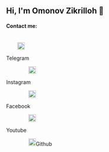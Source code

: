 <h2>Hi, I'm Omonov Zikrilloh 👏</h2>

<h4>Contact me:</h4>

<br />

<a href='https://t.me/Web_Developer_Inc/' style='margin: 30px; text-decoration: none;' target='_blank'>
  <img src='https://upload.wikimedia.org/wikipedia/commons/thumb/8/82/Telegram_logo.svg/2048px-Telegram_logo.svg.png' width='20px' />
  <p>Telegram</p>
</a>
<a href='https://www.instagram.com/web_developer_inc/' style='margin: 30px; text-decoration: none;' target='_blank'>
  <img src='' width='20px' />
  <p>Instagram</p>
</a>

<a href='https://m.facebook.com/profile.php' style='margin: 30px; text-decoration: none;' target='_blank'>
  <img src='' width='20px' />
  <p>Facebook</p>
</a>

<a href='https://www.youtube.com/channel/UCNwWUGtugIyMtb455ku-dEw' style='margin: 30px; text-decoration: none;' target='_blank'>
  <img src='' width='20px' />
  <p>Youtube</p>
</a>

<a href='https://github.com/WebDeveloperInc/' style='margin: 30px;  text-decoration: none;'>
 <img src='' width='20px'
 <p>Github</p>
</a>  
